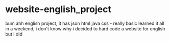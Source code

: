 # website-english_project
bum ahh english project, it has json html java css - really basic learned it all in a weekend, i don't know why i decided to hard code a website for english but i did

